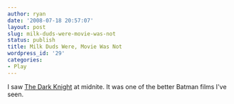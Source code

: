 ```yaml
---
author: ryan
date: '2008-07-18 20:57:07'
layout: post
slug: milk-duds-were-movie-was-not
status: publish
title: Milk Duds Were, Movie Was Not
wordpress_id: '29'
categories:
- Play
---
```


I saw [The Dark
Knight](http://thedarkknight.warnerbros.com/ "The Dark Knight") at
midnite. It was one of the better Batman films I've seen.
